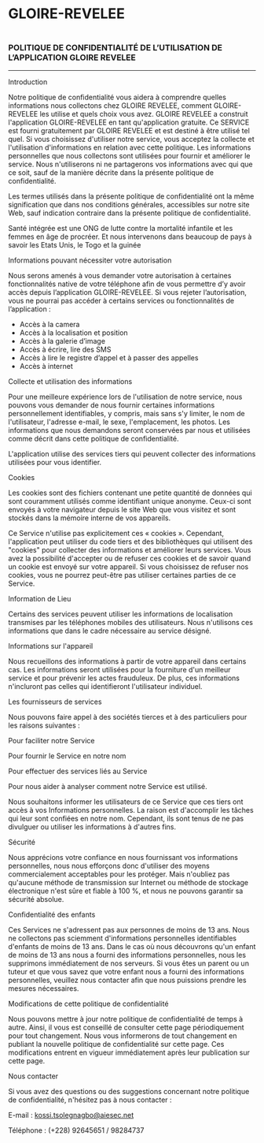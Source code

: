 
<!DOCTYPE html>
<html lang="en">
<head>
  <meta charset="UTF-8">
  <meta name="viewport" content="width=device-width, initial-scale=1.0">
</head>
<body>
  <h1>GLOIRE-REVELEE</h1>
  <img src="https://firebasestorage.googleapis.com/v0/b/goire-revelee.appspot.com/o/images%2Fgloirerevelee.png?alt=media&token=249818ec-5598-42e7-9e0e-0dce6e6ad08e" alt="">

  <h3>POLITIQUE DE CONFIDENTIALITÉ DE L’UTILISATION DE L’APPLICATION GLOIRE REVELEE </h3>
    

--------------------------------------------------------- 

Introduction 

Notre politique de confidentialité vous aidera à comprendre quelles informations nous collectons chez GLOIRE REVELEE, comment GLOIRE-REVELEE les utilise et quels choix vous avez. GLOIRE REVELEE a construit l'application GLOIRE-REVELEE en tant qu'application gratuite. Ce SERVICE est fourni gratuitement par GLOIRE REVELEE et est destiné à être utilisé tel quel. Si vous choisissez d'utiliser notre service, vous acceptez la collecte et l'utilisation d'informations en relation avec cette politique. Les informations personnelles que nous collectons sont utilisées pour fournir et améliorer le service. Nous n'utiliserons ni ne partagerons vos informations avec qui que ce soit, sauf de la manière décrite dans la présente politique de confidentialité. 

Les termes utilisés dans la présente politique de confidentialité ont la même signification que dans nos conditions générales, accessibles sur notre site Web, sauf indication contraire dans la présente politique de confidentialité. 

 Santé intégrée est une ONG de lutte contre la mortalité infantile et les femmes en âge de procréer. Et nous intervenons dans beaucoup de pays à savoir les Etats Unis, le Togo et la guinée 

Informations pouvant nécessiter votre autorisation 

Nous serons amenés à vous demander votre autorisation à certaines fonctionnalités native de votre téléphone afin de vous permettre d’y avoir accès depuis l’application GLOIRE-REVELEE. Si vous rejeter l’autorisation, vous ne pourrai pas accéder à certains services ou fonctionnalités de l’application : 

<ul>
  <li>Accès à la camera </li>
  <li>Accès à la localisation et position </li>
  <li>Accès à la galerie d’image </li>
  <li>Accès à écrire, lire des SMS </li>
  <li>Accès à lire le registre d’appel et à passer des appelles </li>
  <li>Accès à internet </li>
</ul>


 

Collecte et utilisation des informations 

Pour une meilleure expérience lors de l'utilisation de notre service, nous pouvons vous demander de nous fournir certaines informations personnellement identifiables, y compris, mais sans s'y limiter, le nom de l'utilisateur, l'adresse e-mail, le sexe, l'emplacement, les photos. Les informations que nous demandons seront conservées par nous et utilisées comme décrit dans cette politique de confidentialité. 

L'application utilise des services tiers qui peuvent collecter des informations utilisées pour vous identifier. 

  

Cookies 

Les cookies sont des fichiers contenant une petite quantité de données qui sont couramment utilisés comme identifiant unique anonyme. Ceux-ci sont envoyés à votre navigateur depuis le site Web que vous visitez et sont stockés dans la mémoire interne de vos appareils. 

  

Ce Service n'utilise pas explicitement ces « cookies ». Cependant, l'application peut utiliser du code tiers et des bibliothèques qui utilisent des "cookies" pour collecter des informations et améliorer leurs services. Vous avez la possibilité d'accepter ou de refuser ces cookies et de savoir quand un cookie est envoyé sur votre appareil. Si vous choisissez de refuser nos cookies, vous ne pourrez peut-être pas utiliser certaines parties de ce Service. 

  

Information de Lieu 

Certains des services peuvent utiliser les informations de localisation transmises par les téléphones mobiles des utilisateurs. Nous n'utilisons ces informations que dans le cadre nécessaire au service désigné. 

  

Informations sur l'appareil 

Nous recueillons des informations à partir de votre appareil dans certains cas. Les informations seront utilisées pour la fourniture d'un meilleur service et pour prévenir les actes frauduleux. De plus, ces informations n'incluront pas celles qui identifieront l'utilisateur individuel. 

  

 

Les fournisseurs de services 

Nous pouvons faire appel à des sociétés tierces et à des particuliers pour les raisons suivantes : 

Pour faciliter notre Service 

Pour fournir le Service en notre nom 

Pour effectuer des services liés au Service  

Pour nous aider à analyser comment notre Service est utilisé. 

Nous souhaitons informer les utilisateurs de ce Service que ces tiers ont accès à vos Informations personnelles. La raison est d'accomplir les tâches qui leur sont confiées en notre nom. Cependant, ils sont tenus de ne pas divulguer ou utiliser les informations à d'autres fins. 

  

Sécurité 

Nous apprécions votre confiance en nous fournissant vos informations personnelles, nous nous efforçons donc d'utiliser des moyens commercialement acceptables pour les protéger. Mais n'oubliez pas qu'aucune méthode de transmission sur Internet ou méthode de stockage électronique n'est sûre et fiable à 100 %, et nous ne pouvons garantir sa sécurité absolue. 

  

Confidentialité des enfants 

Ces Services ne s'adressent pas aux personnes de moins de 13 ans. Nous ne collectons pas sciemment d'informations personnelles identifiables d'enfants de moins de 13 ans. Dans le cas où nous découvrons qu'un enfant de moins de 13 ans nous a fourni des informations personnelles, nous les supprimons immédiatement de nos serveurs. Si vous êtes un parent ou un tuteur et que vous savez que votre enfant nous a fourni des informations personnelles, veuillez nous contacter afin que nous puissions prendre les mesures nécessaires. 

  

Modifications de cette politique de confidentialité 

Nous pouvons mettre à jour notre politique de confidentialité de temps à autre. Ainsi, il vous est conseillé de consulter cette page périodiquement pour tout changement. Nous vous informerons de tout changement en publiant la nouvelle politique de confidentialité sur cette page. Ces modifications entrent en vigueur immédiatement après leur publication sur cette page. 

 

 Nous contacter 

Si vous avez des questions ou des suggestions concernant notre politique de confidentialité, n'hésitez pas à nous contacter : 

E-mail : kossi.tsolegnagbo@aiesec.net 

Téléphone : (+228) 92645651 / 98284737 
</body>
</html>
